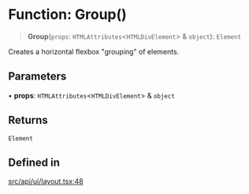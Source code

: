 # Function: Group()

> **Group**(`props`: `HTMLAttributes`\<`HTMLDivElement`\> & `object`): `Element`

Creates a horizontal flexbox "grouping" of elements.

## Parameters

• **props**: `HTMLAttributes`\<`HTMLDivElement`\> & `object`

## Returns

`Element`

## Defined in

[src/api/ui/layout.tsx:48](https://github.com/blacksmithgu/datacore/blob/b2f12b09abf3864956181ba4f5c7075bc281ce27/src/api/ui/layout.tsx#L48)
